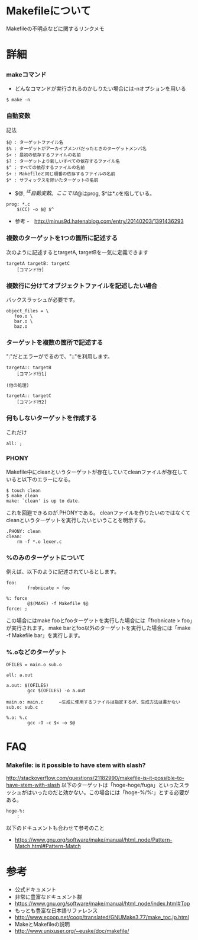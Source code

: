 # Makefileについて
Makefileの不明点などに関するリンクメモ

# 詳細

### makeコマンド
- どんなコマンドが実行されるのかしりたい場合には-nオプションを用いる
```
$ make -n
```

### 自動変数
記法
```
$@ : ターゲットファイル名
$% : ターゲットがアーカイブメンバだったときのターゲットメンバ名
$< : 最初の依存するファイルの名前
$? : ターゲットより新しいすべての依存するファイル名
$^ : すべての依存するファイルの名前
$+ : Makefileと同じ順番の依存するファイルの名前
$* : サフィックスを除いたターゲットの名前
```

- $@, $^は自動変数。ここでは$@はprog, $^は*.cを指している。
```
prog: *.c
	$(CC) -o $@ $^
```

- 参考
 -　http://minus9d.hatenablog.com/entry/20140203/1391436293

### 複数のターゲットを1つの箇所に記述する
次のように記述するとtargetA, targetBを一気に定義できます
```
targetA targetB: targetC
	[コマンド行]
```

### 複数行に分けてオブジェクトファイルを記述したい場合
バックスラッシュが必要です。
```
object_files = \
   foo.o \
   bar.o \
   baz.o
```

### ターゲットを複数の箇所で記述する
":"だとエラーがでるので、"::"を利用します。
```
targetA:: targetB
	[コマンド行1]

(他の処理)

targetA:: targetC
	[コマンド行2]
```

### 何もしないターゲットを作成する
これだけ
```
all: ;
```

### PHONY
Makefile中にcleanというターゲットが存在していてcleanファイルが存在していると以下のエラーになる。
```
$ touch clean
$ make clean
make: `clean' is up to date.
```

これを回避できるのが.PHONYである。
cleanファイルを作りたいのではなくてcleanというターゲットを実行したいということを明示する。
```
.PHONY: clean
clean:
	rm -f *.o lexer.c
```

### %のみのターゲットについて
例えば、以下のように記述されているとします。 
```
foo:
        frobnicate > foo

%: force
        @$(MAKE) -f Makefile $@
force: ;
```
この場合にはmake fooとfooターゲットを実行した場合には「frobnicate > foo」が実行されます。
make barとfoo以外のターゲットを実行した場合には「make -f Makefile bar」を実行します。

### %.oなどのターゲット
```
OFILES = main.o sub.o

all: a.out

a.out: $(OFILES)
        gcc $(OFILES) -o a.out

main.o: main.c		←生成に使用するファイルは指定するが、生成方法は書かない
sub.o: sub.c

%.o: %.c
        gcc -O -c $< -o $@
```


# FAQ

### Makefile: is it possible to have stem with slash? 
http://stackoverflow.com/questions/21182990/makefile-is-it-possible-to-have-stem-with-slash
以下のターゲットは「hoge-hoge/fuga」といったスラッシュがはいったのだと効かない。この場合には「hoge-%/%:」とする必要がある。
```
hoge-%:
	:
```

以下のドキュメントも合わせて参考のこと
- https://www.gnu.org/software/make/manual/html_node/Pattern-Match.html#Pattern-Match

# 参考
- 公式ドキュメント
 - 非常に豊富なドキュメント群
 - https://www.gnu.org/software/make/manual/html_node/index.html#Top
- もっとも豊富な日本語リファレンス
 - http://www.ecoop.net/coop/translated/GNUMake3.77/make_toc.jp.html
- MakeとMakefileの説明
 - http://www.unixuser.org/~euske/doc/makefile/


